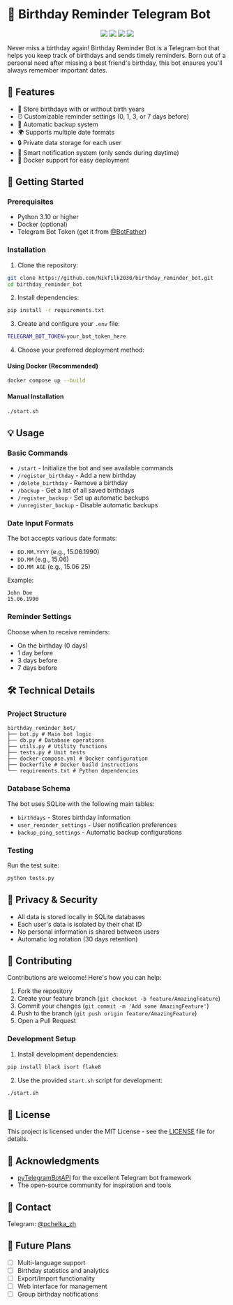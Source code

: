 # 🎂 Birthday Reminder Telegram Bot

<p align="center">
  <img src="https://img.shields.io/badge/Python-3.10-blue.svg">
  <img src="https://img.shields.io/badge/License-MIT-green.svg">
  <img src="https://img.shields.io/badge/Platform-Telegram-blue.svg">
  <img src="https://img.shields.io/badge/Docker-Ready-blue.svg">
</p>

Never miss a birthday again! Birthday Reminder Bot is a Telegram bot that helps you keep track of birthdays and sends timely reminders. Born out of a personal need after missing a best friend's birthday, this bot ensures you'll always remember important dates.

## 🌟 Features

- 📝 Store birthdays with or without birth years
- ⏰ Customizable reminder settings (0, 1, 3, or 7 days before)
- 💾 Automatic backup system
- 🌍 Supports multiple date formats
- 🔒 Private data storage for each user
- 🌙 Smart notification system (only sends during daytime)
- 🐳 Docker support for easy deployment

## 🚀 Getting Started

### Prerequisites

- Python 3.10 or higher
- Docker (optional)
- Telegram Bot Token (get it from [@BotFather](https://t.me/botfather))

### Installation

1. Clone the repository:

```bash
git clone https://github.com/Nikfilk2030/birthday_reminder_bot.git
cd birthday_reminder_bot
```

2. Install dependencies:

```bash
pip install -r requirements.txt
```

3. Create and configure your `.env` file:

```bash
TELEGRAM_BOT_TOKEN=your_bot_token_here
```

4. Choose your preferred deployment method:

#### Using Docker (Recommended)

```bash
docker compose up --build
```

#### Manual Installation

```bash
./start.sh
```

## 💡 Usage

### Basic Commands

- `/start` - Initialize the bot and see available commands
- `/register_birthday` - Add a new birthday
- `/delete_birthday` - Remove a birthday
- `/backup` - Get a list of all saved birthdays
- `/register_backup` - Set up automatic backups
- `/unregister_backup` - Disable automatic backups

### Date Input Formats

The bot accepts various date formats:
- `DD.MM.YYYY` (e.g., 15.06.1990)
- `DD.MM` (e.g., 15.06)
- `DD.MM AGE` (e.g., 15.06 25)

Example:

```
John Doe
15.06.1990
```

### Reminder Settings

Choose when to receive reminders:
- On the birthday (0 days)
- 1 day before
- 3 days before
- 7 days before

## 🛠 Technical Details

### Project Structure

```
birthday_reminder_bot/
├── bot.py # Main bot logic
├── db.py # Database operations
├── utils.py # Utility functions
├── tests.py # Unit tests
├── docker-compose.yml # Docker configuration
├── Dockerfile # Docker build instructions
└── requirements.txt # Python dependencies
```

### Database Schema

The bot uses SQLite with the following main tables:
- `birthdays` - Stores birthday information
- `user_reminder_settings` - User notification preferences
- `backup_ping_settings` - Automatic backup configurations

### Testing

Run the test suite:

```bash
python tests.py
```

## 🔐 Privacy & Security

- All data is stored locally in SQLite databases
- Each user's data is isolated by their chat ID
- No personal information is shared between users
- Automatic log rotation (30 days retention)

## 🤝 Contributing

Contributions are welcome! Here's how you can help:

1. Fork the repository
2. Create your feature branch (`git checkout -b feature/AmazingFeature`)
3. Commit your changes (`git commit -m 'Add some AmazingFeature'`)
4. Push to the branch (`git push origin feature/AmazingFeature`)
5. Open a Pull Request

### Development Setup

1. Install development dependencies:

```bash
pip install black isort flake8
```

2. Use the provided `start.sh` script for development:

```bash
./start.sh
```

## 📝 License

This project is licensed under the MIT License - see the [LICENSE](LICENSE) file for details.

## 🙏 Acknowledgments

- [pyTelegramBotAPI](https://github.com/eternnoir/pyTelegramBotAPI) for the excellent Telegram bot framework
- The open-source community for inspiration and tools

## 📧 Contact

Telegram: [@pchelka_zh](https://t.me/pchelka_zh)

## 🚀 Future Plans

- [ ] Multi-language support
- [ ] Birthday statistics and analytics
- [ ] Export/Import functionality
- [ ] Web interface for management
- [ ] Group birthday notifications
